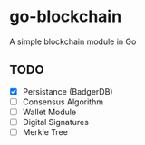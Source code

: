 # go-blockchain

A simple blockchain module in Go


## TODO
- [x] Persistance (BadgerDB)
- [ ] Consensus Algorithm
- [ ] Wallet Module
- [ ] Digital Signatures
- [ ] Merkle Tree
